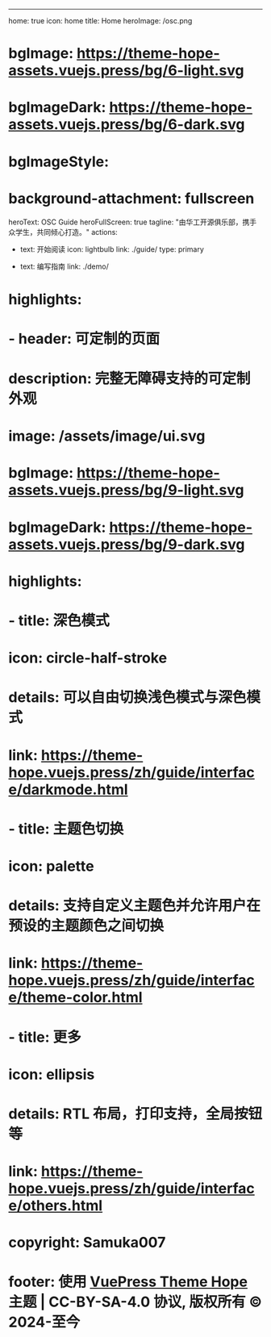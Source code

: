 ---
home: true
icon: home
title: Home
heroImage: /osc.png
# bgImage: https://theme-hope-assets.vuejs.press/bg/6-light.svg
# bgImageDark: https://theme-hope-assets.vuejs.press/bg/6-dark.svg
# bgImageStyle:
#   background-attachment: fullscreen
heroText: OSC Guide
heroFullScreen: true
tagline: "由华工开源俱乐部，携手众学生，共同倾心打造。"
actions:
  - text: 开始阅读
    icon: lightbulb
    link: ./guide/
    type: primary

  - text: 编写指南
    link: ./demo/

# highlights:
#   - header: 可定制的页面
#     description: 完整无障碍支持的可定制外观
#     image: /assets/image/ui.svg
#     bgImage: https://theme-hope-assets.vuejs.press/bg/9-light.svg
#     bgImageDark: https://theme-hope-assets.vuejs.press/bg/9-dark.svg
#     highlights:
#       - title: 深色模式
#         icon: circle-half-stroke
#         details: 可以自由切换浅色模式与深色模式
#         link: https://theme-hope.vuejs.press/zh/guide/interface/darkmode.html

#       - title: 主题色切换
#         icon: palette
#         details: 支持自定义主题色并允许用户在预设的主题颜色之间切换
#         link: https://theme-hope.vuejs.press/zh/guide/interface/theme-color.html

#       - title: 更多
#         icon: ellipsis
#         details: RTL 布局，打印支持，全局按钮等
#         link: https://theme-hope.vuejs.press/zh/guide/interface/others.html

# copyright: Samuka007
# footer: 使用 <a href="https://theme-hope.vuejs.press/zh/" target="_blank">VuePress Theme Hope</a> 主题 | CC-BY-SA-4.0 协议, 版权所有 © 2024-至今

